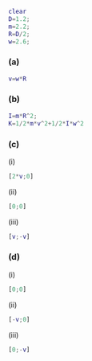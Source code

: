 ```matlab
clear
D=1.2;
m=2.2;
R=D/2;
w=2.6;
```

### (a)

```matlab
v=w*R
```

### (b)

```matlab
I=m*R^2;
K=1/2*m*v^2+1/2*I*w^2
```

### (c)

(i)

```matlab
[2*v;0]
```

(ii)

```matlab
[0;0]
```

(iii)

```matlab
[v;-v]
```

### (d)

(i)

```matlab
[0;0]
```

(ii)

```matlab
[-v;0]
```

(iii)

```matlab
[0;-v]
```